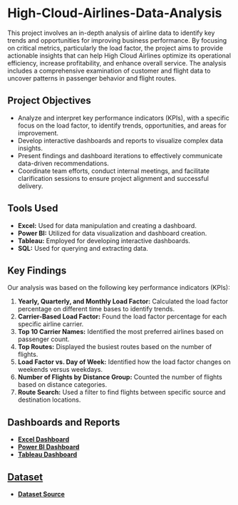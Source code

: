 # High-Cloud-Airlines-Data-Analysis

This project involves an in-depth analysis of airline data to identify key trends and opportunities for improving business performance. By focusing on critical metrics, particularly the load factor, the project aims to provide actionable insights that can help High Cloud Airlines optimize its operational efficiency, increase profitability, and enhance overall service. The analysis includes a comprehensive examination of customer and flight data to uncover patterns in passenger behavior and flight routes.

## Project Objectives
* Analyze and interpret key performance indicators (KPIs), with a specific focus on the load factor, to identify trends, opportunities, and areas for improvement.
* Develop interactive dashboards and reports to visualize complex data insights.
* Present findings and dashboard iterations to effectively communicate data-driven recommendations.
* Coordinate team efforts, conduct internal meetings, and facilitate clarification sessions to ensure project alignment and successful delivery.

## Tools Used
* **Excel:** Used for data manipulation and creating a dashboard.
* **Power BI:** Utilized for data visualization and dashboard creation.
* **Tableau:** Employed for developing interactive dashboards.
* **SQL:** Used for querying and extracting data.

## Key Findings
Our analysis was based on the following key performance indicators (KPIs):

1.  **Yearly, Quarterly, and Monthly Load Factor:** Calculated the load factor percentage on different time bases to identify trends.
2.  **Carrier-Based Load Factor:** Found the load factor percentage for each specific airline carrier.
3.  **Top 10 Carrier Names:** Identified the most preferred airlines based on passenger count.
4.  **Top Routes:** Displayed the busiest routes based on the number of flights.
5.  **Load Factor vs. Day of Week:** Identified how the load factor changes on weekends versus weekdays.
6.  **Number of Flights by Distance Group:** Counted the number of flights based on distance categories.
7.  **Route Search:** Used a filter to find flights between specific source and destination locations.

## Dashboards and Reports
* <a href="https://github.com/Johnmich1996/High-Cloud-Airlines-Data-Analysis/blob/main/Excel-Dashboard%20(1)~2.jpg"> **Excel Dashboard**
* <a href="https://github.com/Johnmich1996/High-Cloud-Airlines-Data-Analysis/blob/main/Power%20Bi-Dashboard%20(1)~2.jpg"> **Power BI Dashboard**
* <a href="https://github.com/Johnmich1996/High-Cloud-Airlines-Data-Analysis/blob/main/Tableau-Dashboard%20(1)~2.jpg"> **Tableau Dashboard**

## Dataset

* <a href="https://drive.google.com/drive/folders/1e1cpbkYNisfaWP-CjQHA55Gqvw_qxjib?usp=drive_link"> **Dataset Source**
